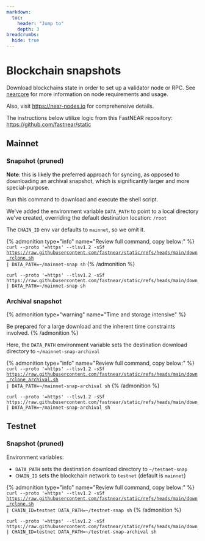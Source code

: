 ```yaml
---
markdown:
  toc:
    header: "Jump to"
    depth: 3
breadcrumbs:
  hide: true
---
```


# Blockchain snapshots

Download blockchains state in order to set up a validator node or RPC. See <a href="https://github.com/near/nearcore?tab=readme-ov-file#about-near" target="_blank">nearcore</a> for more information on node requirements and usage.

Also, visit <a href="https://near-nodes.io" target="_blank">https://near-nodes.io</a> for comprehensive details.

<!-- {% admonition type="info" %}
  MD5 hash verification will be available shortly.<br/>
  _(Certainly by end of year, 2024)_
{% /admonition %} -->

The instructions below utilize logic from this FastNEAR repository: <a href="https://github.com/fastnear/static" target="_blank">https://github.com/fastnear/static</a>

## Mainnet

### Snapshot (pruned)

**Note**: this is likely the preferred approach for syncing, as opposed to downloading an archival snapshot, which is significantly larger and more special-purpose.

Run this command to download and execute the shell script.

We've added the environment variable `DATA_PATH` to point to a local directory we've created, overriding the default destination location: `/root`

The `CHAIN_ID` env var defaults to `mainnet`, so we omit it.

{% admonition type="info" name="Review full command, copy below:" %}
  &nbsp;    
  <code>curl --proto '=https' --tlsv1.2 -sSf https://raw.githubusercontent.com/fastnear/static/refs/heads/main/down_rclone.sh | DATA_PATH=~/mainnet-snap sh</code>
{% /admonition %}        

``` {% title="mainnet snapshot » ~/mainnet-snap" %}
curl --proto '=https' --tlsv1.2 -sSf https://raw.githubusercontent.com/fastnear/static/refs/heads/main/down_rclone.sh | DATA_PATH=~/mainnet-snap sh
```

### Archival snapshot

{% admonition type="warning" name="Time and storage intensive" %}
  &nbsp;
  
  Be prepared for a large download and the inherent time constraints involved.
{% /admonition %}     

  Here, the `DATA_PATH` environment variable sets the destination download directory to `~/mainnet-snap-archival`

  {% admonition type="info" name="Review full command, copy below:" %}
    &nbsp;    
    <code>curl --proto '=https' --tlsv1.2 -sSf https://raw.githubusercontent.com/fastnear/static/refs/heads/main/down_rclone_archival.sh | DATA_PATH=~/mainnet-snap-archival sh</code>
  {% /admonition %}        

  ``` {% title="mainnet archive » ~/mainnet-snap-archival" %}
  curl --proto '=https' --tlsv1.2 -sSf https://raw.githubusercontent.com/fastnear/static/refs/heads/main/down_rclone_archival.sh | DATA_PATH=~/mainnet-snap-archival sh
  ```

## Testnet

### Snapshot (pruned)

  Environment variables:

   - `DATA_PATH` sets the destination download directory to `~/testnet-snap`
   - `CHAIN_ID` sets the blockchain network to `testnet` (default is `mainnet`)

  {% admonition type="info" name="Review full command, copy below:" %}
    &nbsp;    
    <code>curl --proto '=https' --tlsv1.2 -sSf https://raw.githubusercontent.com/fastnear/static/refs/heads/main/down_rclone.sh | CHAIN_ID=testnet DATA_PATH=~/testnet-snap sh</code>
  {% /admonition %}        

  ``` {% title="testnet snapshot » ~/testnet-snap" %}
  curl --proto '=https' --tlsv1.2 -sSf https://raw.githubusercontent.com/fastnear/static/refs/heads/main/down_rclone.sh | CHAIN_ID=testnet DATA_PATH=~/testnet-snap-archival sh
  ```


<!-- ### Archival snapshot

  Environment variables:

    - `DATA_PATH` sets the destination download directory to `~/testnet-snap-archival`
    - `CHAIN_ID` sets the blockchain network to `testnet` (default is `mainnet`

  {% admonition type="info" name="Review full command, copy below:" %}
    &nbsp;    
    <code>curl --proto '=https' --tlsv1.2 -sSf https://raw.githubusercontent.com/fastnear/static/refs/heads/main/down_rclone_archival.sh | CHAIN_ID=testnet DATA_PATH=~/testnet-snap-archival sh</code>
  {% /admonition %}        

  ``` {% title="testnet archive » ~/testnet-snap-archival" %}
  curl --proto '=https' --tlsv1.2 -sSf https://raw.githubusercontent.com/fastnear/static/refs/heads/main/down_rclone_archival.sh | CHAIN_ID=testnet DATA_PATH=~/testnet-snap-archival sh
  ``` -->
